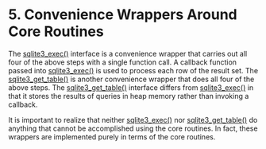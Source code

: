 # 5\. Convenience Wrappers Around Core Routines



 The [sqlite3\_exec()](c3ref/exec.html) interface is a convenience wrapper that carries out
 all four of the above steps with a single function call. A callback
 function passed into [sqlite3\_exec()](c3ref/exec.html) is used to process each row of
 the result set. The [sqlite3\_get\_table()](c3ref/free_table.html) is another convenience wrapper
 that does all four of the above steps. The [sqlite3\_get\_table()](c3ref/free_table.html) interface
 differs from [sqlite3\_exec()](c3ref/exec.html) in that it stores the results of queries
 in heap memory rather than invoking a callback.




 It is important to realize that neither [sqlite3\_exec()](c3ref/exec.html) nor
 [sqlite3\_get\_table()](c3ref/free_table.html) do anything that cannot be accomplished using
 the core routines. In fact, these wrappers are implemented purely in
 terms of the core routines.



